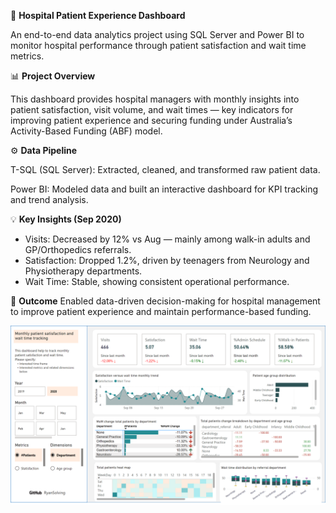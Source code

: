 🏥 **Hospital Patient Experience Dashboard**

An end-to-end data analytics project using SQL Server and Power BI to monitor hospital performance through patient satisfaction and wait time metrics.

📊 **Project Overview**

This dashboard provides hospital managers with monthly insights into patient satisfaction, visit volume, and wait times — key indicators for improving patient experience and securing funding under Australia’s Activity-Based Funding (ABF) model.

⚙️ **Data Pipeline**

T-SQL (SQL Server): Extracted, cleaned, and transformed raw patient data.

Power BI: Modeled data and built an interactive dashboard for KPI tracking and trend analysis.

💡 **Key Insights (Sep 2020)** 

- Visits: Decreased by 12% vs Aug — mainly among walk-in adults and GP/Orthopedics referrals.
- Satisfaction: Dropped 1.2%, driven by teenagers from Neurology and Physiotherapy departments.
- Wait Time: Stable, showing consistent operational performance.

🎯 **Outcome**
Enabled data-driven decision-making for hospital management to improve patient experience and maintain performance-based funding.

![Hospital Dashboard](https://github.com/RyanSolving/Hospital-Satisfaction-and-Wait-Time-Analytical-Dashoard/blob/main/Main%20report.png?raw=true)
